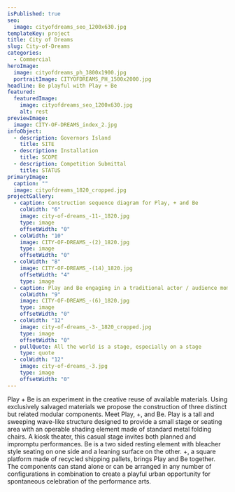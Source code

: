 ```yaml
---
isPublished: true
seo:
  image: cityofdreams_seo_1200x630.jpg
templateKey: project
title: City of Dreams
slug: City-of-Dreams
categories:
  - Commercial
heroImage:
  image: cityofdreams_ph_3800x1900.jpg
  portraitImage: CITYOFDREAMS_PH_1500x2000.jpg
headline: Be playful with Play + Be
featured:
  featuredImage:
    image: cityofdreams_seo_1200x630.jpg
    alt: rest
previewImage:
  image: CITY-OF-DREAMS_index_2.jpg
infoObject:
  - description: Governors Island
    title: SITE
  - description: Installation
    title: SCOPE
  - description: Competition Submittal
    title: STATUS
primaryImage:
  caption: ""
  image: cityofdreams_1820_cropped.jpg
projectGallery:
  - caption: Construction sequence diagram for Play, + and Be
    colWidth: "6"
    image: city-of-dreams_-11-_1820.jpg
    type: image
    offsetWidth: "0"
  - colWidth: "10"
    image: CITY-OF-DREAMS_-(2)_1820.jpg
    type: image
    offsetWidth: "0"
  - colWidth: "8"
    image: CITY-OF-DREAMS_-(14)_1820.jpg
    offsetWidth: "4"
    type: image
  - caption: Play and Be engaging in a traditional actor / audience moment
    colWidth: "9"
    image: CITY-OF-DREAMS_-(6)_1820.jpg
    type: image
    offsetWidth: "0"
  - colWidth: "12"
    image: city-of-dreams_-3-_1820_cropped.jpg
    type: image
    offsetWidth: "0"
  - pullQuote: All the world is a stage, especially on a stage
    type: quote
  - colWidth: "12"
    image: city-of-dreams_-3.jpg
    type: image
    offsetWidth: "0"
---
```


Play + Be is an experiment in the creative reuse of available materials. Using exclusively salvaged materials we propose the construction of three distinct but related modular components. Meet Play, +, and Be. Play is a tall and sweeping wave-like structure designed to provide a small stage or seating area with an operable shading element made of standard metal folding chairs. A kiosk theater, this casual stage invites both planned and impromptu performances. Be is a two sided resting element with bleacher style seating on one side and a leaning surface on the other. +, a square platform made of recycled shipping pallets, brings Play and Be together. The components can stand alone or can be arranged in any number of configurations in combination to create a playful urban opportunity for spontaneous celebration of the performance arts.
